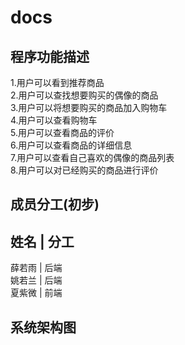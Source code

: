# docs
## 程序功能描述  
1.用户可以看到推荐商品  
2.用户可以查找想要购买的偶像的商品  
3.用户可以将想要购买的商品加入购物车  
4.用户可以查看购物车  
5.用户可以查看商品的评价  
6.用户可以查看商品的详细信息  
7.用户可以查看自己喜欢的偶像的商品列表  
8.用户可以对已经购买的商品进行评价
## 成员分工(初步)  
姓名  |  分工
---- 
薛若雨  |  后端  
姚若兰  |  后端  
夏紫微  |  前端


## 系统架构图 



